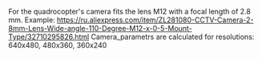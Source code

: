 For the quadrocopter's camera fits the lens M12 with a focal length of 2.8 mm.
Example: https://ru.aliexpress.com/item/ZL281080-CCTV-Camera-2-8mm-Lens-Wide-angle-110-Degree-M12-x-0-5-Mount-Type/32710295826.html
Camera_parametrs are calculated for resolutions: 640x480, 480x360, 360x240

